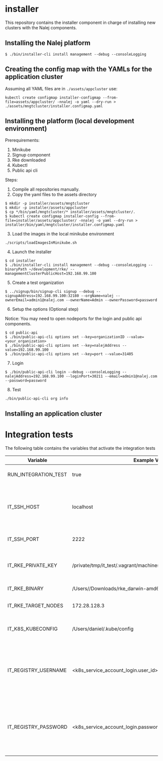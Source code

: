 # installer

This repository contains the installer component in charge of installing new clusters with the Nalej components.

## Installing the Nalej platform

```
$ ./bin/installer-cli install management --debug --consoleLogging
```

## Creating the config map with the YAMLs for the application cluster

Assuming all YAML files are in `./assets/appcluster` use:

```
kubectl create configmap installer-configmap --from-file=assets/appcluster/ -nnalej -o yaml --dry-run > ./assets/mngtcluster/installer.configmap.yaml
```

## Installing the platform (local development environment)

Prerequirements:
1. Minikube
2. Signup component
3. Rke downloaded
4. Kubectl
5. Public api cli


Steps:

1. Compile all repositories manually.
2. Copy the yaml files to the assets directory

```
$ mkdir -p installer/assets/mngtcluster
$ mkdir -p installer/assets/appcluster
$ cp */bin/yaml/mngtcluster/* installer/assets/mngtcluster/.
$ kubectl create configmap installer-config --from-file=installer/assets/appcluster/ -nnalej -o yaml --dry-run > installer/bin/yaml/mngtcluster/installer.configmap.yaml
```

3. Load the images in the local minikube environment

```
./scripts/loadImagesInMinikube.sh
```

4. Launch the installer

```
$ cd installer
$ ./bin/installer-cli install management --debug --consoleLogging --binaryPath ~/development/rke/ --managementClusterPublicHost=192.168.99.100
```

5. Create a test organization

```
$ ../signup/bin/signup-cli signup --debug --signupAddress=192.168.99.100:32180 --orgName=nalej --ownerEmail=admin1@nalej.com --ownerName=Admin --ownerPassword=password
```

6. Setup the options (Optional step)

Notice: You may need to open nodeports for the login and public api components.

```
$ cd public-api
$ ./bin/public-api-cli options set --key=organizationID --value=<your_organization>
$ ./bin/public-api-cli options set --key=nalejAddress --value=192.168.99.100
$ ./bin/public-api-cli options set --key=port --value=31405
```

7. Login

```
$ ./bin/public-api-cli login --debug --consoleLogging --nalejAddress=192.168.99.100 --loginPort=30211 --email=admin1@nalej.com --password=password
```

8. Test

```
./bin/public-api-cli org info
```

## Installing an application cluster

# Integration tests

The following table contains the variables that activate the integration tests

| Variable  | Example Value | Description |
| ------------- | ------------- |------------- |
| RUN_INTEGRATION_TEST  | true | Run integration tests |
| IT_SSH_HOST | localhost | Host where a docker sshd image is running for SCP/SSH commands. |
| IT_SSH_PORT | 2222 | Port of the sshd server. |
| IT_RKE_PRIVATE_KEY| /private/tmp/it_test/.vagrant/machines/default/virtualbox/private_key | Private Key of the target vagrant machine |
| IT_RKE_BINARY | /Users/<yourUser>/Downloads/rke_darwin-amd64 | Path of the RKE binary |
| IT_RKE_TARGET_NODES | 172.28.128.3 | List of nodes to be installed |
| IT_K8S_KUBECONFIG | /Users/daniel/.kube/config| KubeConfig for the minikube credentials |
| IT_REGISTRY_USERNAME | <k8s_service_account_login.user_id> | Username to access the nalej repository. Use terraform output to obtain the value |
| IT_REGISTRY_PASSWORD | <k8s_service_account_login.password> | Password to access the nalej repository. Use terraform output to obtain the value |
